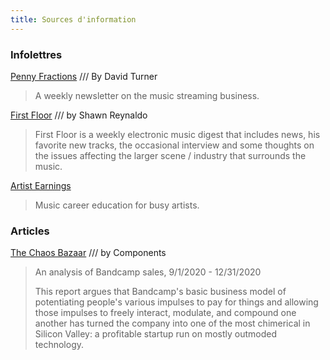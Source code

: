 ```yaml
---
title: Sources d'information
---
```


### Infolettres

[Penny Fractions](https://www.getrevue.co/profile/pennyfractions) /// By David Turner
>A weekly newsletter on the music streaming business.

[First Floor](https://firstfloor.substack.com/) /// by Shawn Reynaldo
>First Floor is a weekly electronic music digest that includes news, his favorite new tracks, the occasional interview and some thoughts on the issues affecting the larger scene / industry that surrounds the music.

[Artist Earnings](https://www.artistearnings.com/)
>Music career education for busy artists.

### Articles
[The Chaos Bazaar](https://components.one/posts/bandcamp-the-chaos-bazaar) /// by Components
>An analysis of Bandcamp sales, 9/1/2020 - 12/31/2020
>
>This report argues that Bandcamp's basic business model of potentiating people's various impulses to pay for things and allowing those impulses to freely interact, modulate, and compound one another has turned the company into one of the most chimerical in Silicon Valley: a profitable startup run on mostly outmoded technology.